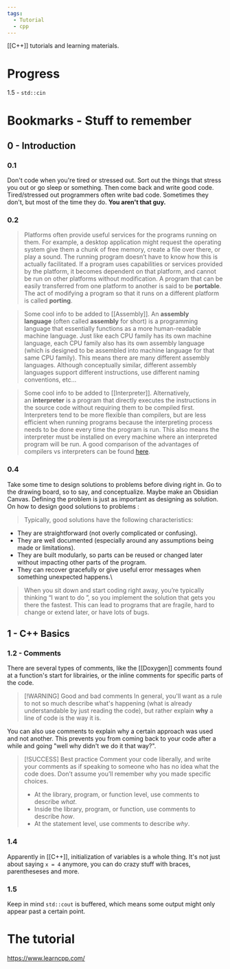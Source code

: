 ```yaml
---
tags:
  - Tutorial
  - cpp
---
```

[[C++]] tutorials and learning materials.

# Progress
1.5 - `std::cin`
# Bookmarks - Stuff to remember
## 0 - Introduction
### 0.1
Don't code when you're tired or stressed out. Sort out the things that stress you out or go sleep or something. Then come back and write good code.
Tired/stressed out programmers often write bad code. Sometimes they don't, but most of the time they do. **You aren't that guy.**
### 0.2
> Platforms often provide useful services for the programs running on them. For example, a desktop application might request the operating system give them a chunk of free memory, create a file over there, or play a sound. The running program doesn’t have to know how this is actually facilitated. If a program uses capabilities or services provided by the platform, it becomes dependent on that platform, and cannot be run on other platforms without modification. A program that can be easily transferred from one platform to another is said to be **portable**. The act of modifying a program so that it runs on a different platform is called **porting**.

> Some cool info to be added to [[Assembly]].
> An **assembly language** (often called **assembly** for short) is a programming language that essentially functions as a more human-readable machine language.
> Just like each CPU family has its own machine language, each CPU family also has its own assembly language (which is designed to be assembled into machine language for that same CPU family). This means there are many different assembly languages. Although conceptually similar, different assembly languages support different instructions, use different naming conventions, etc…

> Some cool info to be added to [[Interpreter]].
> Alternatively, an **interpreter** is a program that directly executes the instructions in the source code without requiring them to be compiled first. Interpreters tend to be more flexible than compilers, but are less efficient when running programs because the interpreting process needs to be done every time the program is run. This also means the interpreter must be installed on every machine where an interpreted program will be run.
> A good comparison of the advantages of compilers vs interpreters can be found [here](https://stackoverflow.com/a/38491646).
### 0.4
Take some time to design solutions to problems before diving right in. Go to the drawing board, so to say, and conceptualize.
Maybe make an Obsidian Canvas.
Defining the problem is just as important as designing as solution.
On how to design good solutions to problems :
> Typically, good solutions have the following characteristics:
- They are straightforward (not overly complicated or confusing).
- They are well documented (especially around any assumptions being made or limitations).
- They are built modularly, so parts can be reused or changed later without impacting other parts of the program.
- They can recover gracefully or give useful error messages when something unexpected happens.\

> When you sit down and start coding right away, you’re typically thinking “I want to do ”, so you implement the solution that gets you there the fastest. This can lead to programs that are fragile, hard to change or extend later, or have lots of bugs.
## 1 - C++ Basics
### 1.2 - Comments
There are several types of comments, like the [[Doxygen]] comments found at a function's start for librairies, or the inline comments for specific parts of the code.

> [!WARNING] Good and bad comments
> In general, you'll want as a rule to not so much describe what's happening (what is already understandable by just reading the code), but rather explain **why** a line of code is the way it is.

You can also use comments to explain why a certain approach was used and not another. This prevents you from coming back to your code after a while and going "well why didn't we do it that way?".

> [!SUCCESS] Best practice
> Comment your code liberally, and write your comments as if speaking to someone who has no idea what the code does. Don’t assume you’ll remember why you made specific choices.
> - At the library, program, or function level, use comments to describe _what_.
> - Inside the library, program, or function, use comments to describe _how_.
> - At the statement level, use comments to describe _why_.
### 1.4
Apparently in [[C++]], initialization of variables is a whole thing. It's not just about saying `x = 4` anymore, you can do crazy stuff with braces, parentheseses and more.
### 1.5
Keep in mind `std::cout` is buffered, which means some output might only appear past a certain point.

# The tutorial
https://www.learncpp.com/